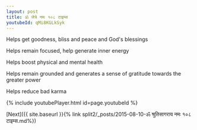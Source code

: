 ```yaml
---
layout: post
title: ॐ जेत्रे नमः १०८ टाइम्स
youtubeId: qMi8KGLkSyk
---
```

 
 
Helps get goodness, bliss and peace and God's blessings
 
Helps remain focused, help generate inner energy 
 
Helps boost physical and mental health 
 
Helps remain grounded and generates a sense of gratitude towards the greater power 
 
Helps reduce bad karma
 
 
 
 


{% include youtubePlayer.html id=page.youtubeId %}
 
[Next]({{ site.baseurl }}{% link  split2/_posts/2015-08-10-ॐ श्रुतिसागराय नमः १०८ टाइम्स.md%})
 
